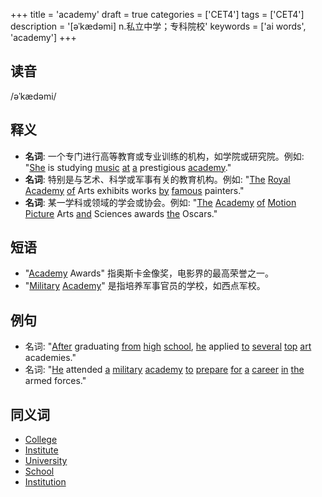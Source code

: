 +++
title = 'academy'
draft = true
categories = ['CET4']
tags = ['CET4']
description = '[əˈkædəmi] n.私立中学；专科院校'
keywords = ['ai words', 'academy']
+++

## 读音
/əˈkædəmi/

## 释义
- **名词**: 一个专门进行高等教育或专业训练的机构，如学院或研究院。例如: "[She](/zh/post/she/) is studying [music](/zh/post/music/) [at](/zh/post/at/) [a](/zh/post/a/) prestigious [academy](/zh/post/academy/)."
- **名词**: 特别是与艺术、科学或军事有关的教育机构。例如: "[The](/zh/post/the/) [Royal](/zh/post/royal/) [Academy](/zh/post/academy/) [of](/zh/post/of/) Arts exhibits works [by](/zh/post/by/) [famous](/zh/post/famous/) painters."
- **名词**: 某一学科或领域的学会或协会。例如: "[The](/zh/post/the/) [Academy](/zh/post/academy/) [of](/zh/post/of/) [Motion](/zh/post/motion/) [Picture](/zh/post/picture/) Arts [and](/zh/post/and/) Sciences awards [the](/zh/post/the/) Oscars."

## 短语
- "[Academy](/zh/post/academy/) Awards" 指奥斯卡金像奖，电影界的最高荣誉之一。
- "[Military](/zh/post/military/) [Academy](/zh/post/academy/)" 是指培养军事官员的学校，如西点军校。

## 例句
- 名词: "[After](/zh/post/after/) graduating [from](/zh/post/from/) [high](/zh/post/high/) [school](/zh/post/school/), [he](/zh/post/he/) applied [to](/zh/post/to/) [several](/zh/post/several/) [top](/zh/post/top/) [art](/zh/post/art/) academies."
- 名词: "[He](/zh/post/he/) attended [a](/zh/post/a/) [military](/zh/post/military/) [academy](/zh/post/academy/) [to](/zh/post/to/) [prepare](/zh/post/prepare/) [for](/zh/post/for/) [a](/zh/post/a/) [career](/zh/post/career/) [in](/zh/post/in/) [the](/zh/post/the/) armed forces."

## 同义词
- [College](/zh/post/college/)
- [Institute](/zh/post/institute/)
- [University](/zh/post/university/)
- [School](/zh/post/school/)
- [Institution](/zh/post/institution/)
